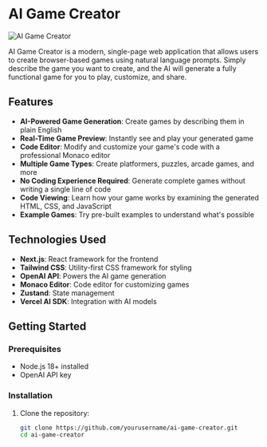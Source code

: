 # AI Game Creator

![AI Game Creator](https://placeholder.svg?height=300&width=600)

AI Game Creator is a modern, single-page web application that allows users to create browser-based games using natural language prompts. Simply describe the game you want to create, and the AI will generate a fully functional game for you to play, customize, and share.

## Features

- **AI-Powered Game Generation**: Create games by describing them in plain English
- **Real-Time Game Preview**: Instantly see and play your generated game
- **Code Editor**: Modify and customize your game's code with a professional Monaco editor
- **Multiple Game Types**: Create platformers, puzzles, arcade games, and more
- **No Coding Experience Required**: Generate complete games without writing a single line of code
- **Code Viewing**: Learn how your game works by examining the generated HTML, CSS, and JavaScript
- **Example Games**: Try pre-built examples to understand what's possible

## Technologies Used

- **Next.js**: React framework for the frontend
- **Tailwind CSS**: Utility-first CSS framework for styling
- **OpenAI API**: Powers the AI game generation
- **Monaco Editor**: Code editor for customizing games
- **Zustand**: State management
- **Vercel AI SDK**: Integration with AI models

## Getting Started

### Prerequisites

- Node.js 18+ installed
- OpenAI API key

### Installation

1. Clone the repository:
   ```bash
   git clone https://github.com/yourusername/ai-game-creator.git
   cd ai-game-creator